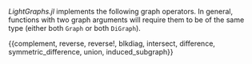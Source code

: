 *LightGraphs.jl* implements the following graph operators. In general,
functions with two graph arguments will require them to be of the same type
(either both `Graph` or both `DiGraph`).

{{complement, reverse, reverse!, blkdiag, intersect, difference, symmetric_difference, union, induced_subgraph}}
